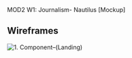 MOD2 W1: Journalism- Nautilus [Mockup]

## Wireframes

![1. Component–(Landing)](https://github.com/daler-bobojanov/nautilus_mockup/blob/master/wireframe/1.%20Component%E2%80%93(Landing).png)
